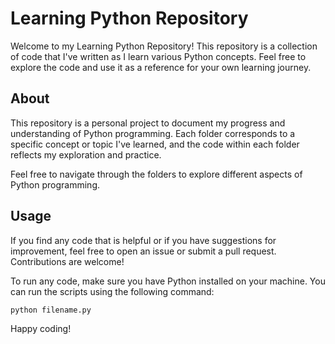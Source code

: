 # Learning Python Repository

Welcome to my Learning Python Repository! This repository is a collection of code that I've written as I learn various Python concepts. Feel free to explore the code and use it as a reference for your own learning journey.

## About

This repository is a personal project to document my progress and understanding of Python programming. Each folder corresponds to a specific concept or topic I've learned, and the code within each folder reflects my exploration and practice.

Feel free to navigate through the folders to explore different aspects of Python programming.

## Usage

If you find any code that is helpful or if you have suggestions for improvement, feel free to open an issue or submit a pull request. Contributions are welcome!

To run any code, make sure you have Python installed on your machine. You can run the scripts using the following command:

```bash
python filename.py
```

Happy coding!
